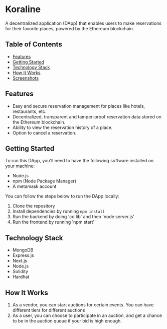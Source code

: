 # Koraline

A decentralized application (DApp) that enables users to make reservations for their favorite places, powered by the Ethereum blockchain.

## Table of Contents
- [Features](#features)
- [Getting Started](#getting-started)
- [Technology Stack](#technology-stack)
- [How It Works](#how-it-works)
- [Screenshots](#screenshots)


## Features
- Easy and secure reservation management for places like hotels, restaurants, etc.
- Decentralized, transparent and tamper-proof reservation data stored on the Ethereum blockchain.
- Ability to view the reservation history of a place.
- Option to cancel a reservation.

## Getting Started
To run this DApp, you'll need to have the following software installed on your machine:
- Node.js
- npm (Node Package Manager)
- A metamask account


You can follow the steps below to run the DApp locally:
1. Clone the repository
2. Install dependencies by running `npm install`
3. Run the backend by doing 'cd lib' and then 'node server.js'
4. Run the frontend by running 'npm start''


## Technology Stack
- MongoDB
- Express.js
- Next.js
- Node.js
- Solidity
- Hardhat



## How It Works
1. As a vendor, you can start auctions for certain events. You can have different tiers for different auctions
2. As a user, you can choose to participate in an auction, and get a chance to be in the auction queue if your bid is high enough. 